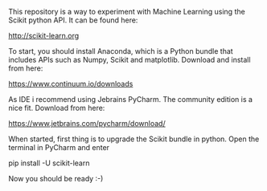 This repository is a way to experiment with Machine Learning using the Scikit python API.
It can be found here:

http://scikit-learn.org

To start, you should install Anaconda, which is a Python bundle that includes APIs such as Numpy, Scikit and matplotlib.
Download and install from here:

https://www.continuum.io/downloads

As IDE i recommend using Jebrains PyCharm. The community edition is a nice fit. Download from here:

https://www.jetbrains.com/pycharm/download/


When started, first thing is to upgrade the Scikit bundle in python. Open the terminal in PyCharm and enter 

pip install -U scikit-learn

Now you should be ready :-)
